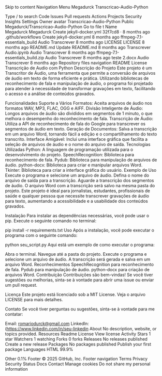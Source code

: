 Skip to content
Navigation Menu
Megadurck
Transcricao-Audio-Python

Type / to search
Code
Issues
Pull requests
Actions
Projects
Security
Insights
Settings
Owner avatar
Transcricao-Audio-Python
Public
Megadurck/Transcricao-Audio-Python
Go to file
t
Name		
Megadurck
Megadurck
Create jekyll-docker.yml
32f7cd8
 · 
8 months ago
.github/workflows
Create jekyll-docker.yml
8 months ago
ffmpeg-7.1-essentials_build
Audio Transcrever
8 months ago
LICENSE
LICENSE
8 months ago
README.md
Update README.md
8 months ago
Transcrever Audio.ipynb
Audio Transcrever
8 months ago
ffmpeg-7.1-essentials_build.zip
Audio Transcrever
8 months ago
teste 2.docx
Audio Transcrever
8 months ago
Repository files navigation
README
License
Transcrição de Audio com Python
Descrição do Projeto
Este projeto é um Transcritor de Áudio, uma ferramenta que permite a conversão de arquivos de áudio em texto de forma eficiente e prática. Utilizando bibliotecas de reconhecimento de fala e manipulação de áudio, o programa foi projetado para atender à necessidade de transformar gravações em texto, facilitando o acesso e a análise de conteúdos gravados.

Funcionalidades
Suporte a Vários Formatos: Aceita arquivos de áudio nos formatos WAV, MP3, FLAC, OGG e AIFF.
Divisão Inteligente de Áudio: Longos arquivos de áudio são divididos em segmentos de 1 minuto, o que melhora o desempenho do reconhecimento de fala.
Transcrição de Áudio: Utiliza a API de reconhecimento de fala do Google para transcrever os segmentos de áudio em texto.
Geração de Documentos: Salva a transcrição em um arquivo Word, tornando fácil a edição e o compartilhamento do texto transcrito.
Interface Amigável: Inclui uma interface gráfica que facilita a seleção de arquivos de áudio e o nome do arquivo de saída.
Tecnologias Utilizadas
Python: A linguagem de programação utilizada para o desenvolvimento do projeto.
SpeechRecognition: Biblioteca para reconhecimento de fala.
Pydub: Biblioteca para manipulação de arquivos de áudio.
python-docx: Biblioteca para criar e manipular arquivos Word.
Tkinter: Biblioteca para criar a interface gráfica do usuário.
Exemplo de Uso
Execute o programa e selecione um arquivo de áudio.
Defina o nome do arquivo de saída para a transcrição.
Aguarde a transcrição dos segmentos de áudio.
O arquivo Word com a transcrição será salvo na mesma pasta do projeto.
Este projeto é ideal para jornalistas, estudantes, profissionais de saúde e qualquer pessoa que necessite transcrever gravações de áudio para texto, aumentando a acessibilidade e a usabilidade dos conteúdos gravados.

Instalação
Para instalar as dependências necessárias, você pode usar o pip. Execute o seguinte comando no terminal:

pip install -r requirements.txt
Uso
Após a instalação, você pode executar o programa com o seguinte comando:

python seu_script.py
Aqui está um exemplo de como executar o programa:

Abra o terminal.
Navegue até a pasta do projeto.
Execute o programa e selecione um arquivo de áudio.
A transcrição será gerada e salva em um arquivo Word.
Reconhecimentos
SpeechRecognition para reconhecimento de fala.
Pydub para manipulação de áudio.
python-docx para criação de arquivos Word.
Contribuição
Contribuições são bem-vindas! Se você tiver sugestões ou melhorias, sinta-se à vontade para abrir uma issue ou enviar um pull request.

Licença
Este projeto está licenciado sob a MIT License. Veja o arquivo LICENSE para mais detalhes.

Contato
Se você tiver perguntas ou sugestões, sinta-se à vontade para me contatar:

Email: romariodurck@gmail.com
LinkedIn: (https://www.linkedin.com/in/seu-linkedin
About
No description, website, or topics provided.
Resources
 Readme
License
 View license
 Activity
Stars
 1 star
Watchers
 1 watching
Forks
 0 forks
Releases
No releases published
Create a new release
Packages
No packages published
Publish your first package
Languages
HTML
99.9%
 
Other
0.1%
Footer
© 2025 GitHub, Inc.
Footer navigation
Terms
Privacy
Security
Status
Docs
Contact
Manage cookies
Do not share my personal information
